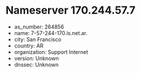 # Nameserver 170.244.57.7

* as_number: 264856
* name: 7-57-244-170.is.net.ar.
* city: San Francisco
* country: AR
* organization: Support Internet
* version: Unknown
* dnssec: Unknown
